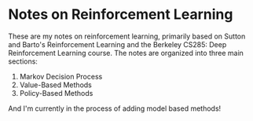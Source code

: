 # Notes on Reinforcement Learning


These are my notes on reinforcement learning, primarily based on Sutton and Barto's Reinforcement Learning and the Berkeley CS285: Deep Reinforcement Learning course. The notes are organized into three main sections:

1. Markov Decision Process
2. Value-Based Methods
3. Policy-Based Methods

And I'm currently in the process of adding model based methods!
